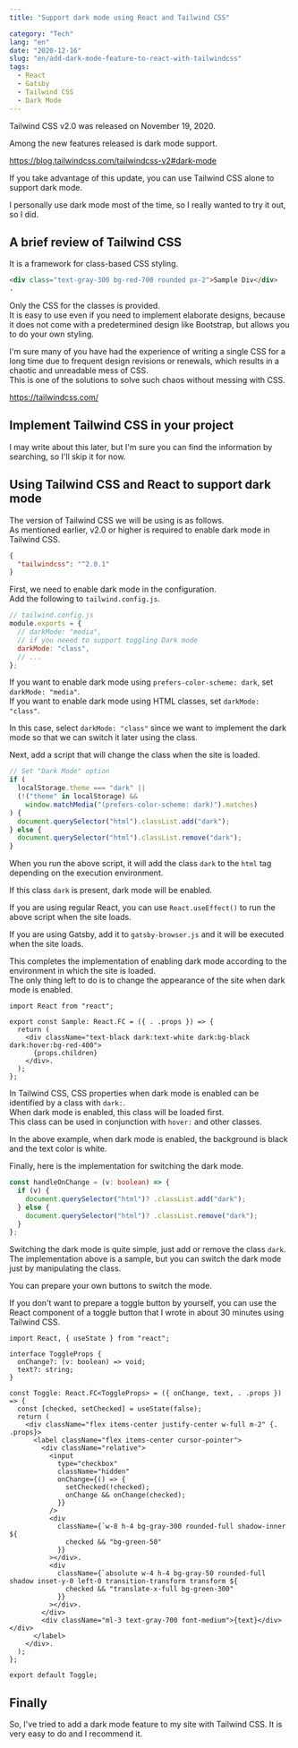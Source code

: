 ```yaml
---
title: "Support dark mode using React and Tailwind CSS"

category: "Tech"
lang: "en"
date: "2020-12-16"
slug: "en/add-dark-mode-feature-to-react-with-tailwindcss"
tags:
  - React
  - Gatsby
  - Tailwind CSS
  - Dark Mode
---
```


Tailwind CSS v2.0 was released on November 19, 2020.

Among the new features released is dark mode support.

https://blog.tailwindcss.com/tailwindcss-v2#dark-mode

If you take advantage of this update, you can use Tailwind CSS alone to support dark mode.

I personally use dark mode most of the time, so I really wanted to try it out, so I did.

## A brief review of Tailwind CSS

It is a framework for class-based CSS styling.

```html
<div class="text-gray-300 bg-red-700 rounded px-2">Sample Div</div>
.
```

Only the CSS for the classes is provided.  
It is easy to use even if you need to implement elaborate designs, because it does not come with a predetermined design like Bootstrap, but allows you to do your own styling.

I'm sure many of you have had the experience of writing a single CSS for a long time due to frequent design revisions or renewals, which results in a chaotic and unreadable mess of CSS.  
This is one of the solutions to solve such chaos without messing with CSS.

https://tailwindcss.com/

## Implement Tailwind CSS in your project

I may write about this later, but I'm sure you can find the information by searching, so I'll skip it for now.

## Using Tailwind CSS and React to support dark mode

The version of Tailwind CSS we will be using is as follows.  
As mentioned earlier, v2.0 or higher is required to enable dark mode in Tailwind CSS.

```json
{
  "tailwindcss": "^2.0.1"
}
```

First, we need to enable dark mode in the configuration.  
Add the following to `tailwind.config.js`.

```js
// tailwind.config.js
module.exports = {
  // darkMode: "media",
  // if you neeed to support toggling Dark mode
  darkMode: "class",
  // ...
};
```

If you want to enable dark mode using `prefers-color-scheme: dark`, set `darkMode: "media"`.  
If you want to enable dark mode using HTML classes, set `darkMode: "class"`.

In this case, select `darkMode: "class"` since we want to implement the dark mode so that we can switch it later using the class.

Next, add a script that will change the class when the site is loaded.

```js
// Set "Dark Mode" option
if (
  localStorage.theme === "dark" ||
  (!("theme" in localStorage) &&
    window.matchMedia("(prefers-color-scheme: dark)").matches)
) {
  document.querySelector("html").classList.add("dark");
} else {
  document.querySelector("html").classList.remove("dark");
}
```

When you run the above script, it will add the class `dark` to the `html` tag depending on the execution environment.

If this class `dark` is present, dark mode will be enabled.

If you are using regular React, you can use `React.useEffect()` to run the above script when the site loads.

If you are using Gatsby, add it to `gatsby-browser.js` and it will be executed when the site loads.

This completes the implementation of enabling dark mode according to the environment in which the site is loaded.  
The only thing left to do is to change the appearance of the site when dark mode is enabled.

```tsx
import React from "react";

export const Sample: React.FC = ({ . .props }) => {
  return (
    <div className="text-black dark:text-white dark:bg-black dark:hover:bg-red-400">
      {props.children}
    </div>.
  );
};
```

In Tailwind CSS, CSS properties when dark mode is enabled can be identified by a class with `dark:`.  
When dark mode is enabled, this class will be loaded first.  
This class can be used in conjunction with `hover:` and other classes.

In the above example, when dark mode is enabled, the background is black and the text color is white.

Finally, here is the implementation for switching the dark mode.

```ts
const handleOnChange = (v: boolean) => {
  if (v) {
    document.querySelector("html")? .classList.add("dark");
  } else {
    document.querySelector("html")? .classList.remove("dark");
  }
};
```

Switching the dark mode is quite simple, just add or remove the class `dark`.  
The implementation above is a sample, but you can switch the dark mode just by manipulating the class.

You can prepare your own buttons to switch the mode.

If you don't want to prepare a toggle button by yourself, you can use the React component of a toggle button that I wrote in about 30 minutes using Tailwind CSS.

```tsx
import React, { useState } from "react";

interface ToggleProps {
  onChange?: (v: boolean) => void;
  text?: string;
}

const Toggle: React.FC<ToggleProps> = ({ onChange, text, . .props }) => {
  const [checked, setChecked] = useState(false);
  return (
    <div className="flex items-center justify-center w-full m-2" {. .props}>
      <label className="flex items-center cursor-pointer">
        <div className="relative">
          <input
            type="checkbox"
            className="hidden"
            onChange={() => {
              setChecked(!checked);
              onChange && onChange(checked);
            }}
          />
          <div
            className={`w-8 h-4 bg-gray-300 rounded-full shadow-inner ${
              checked && "bg-green-50"
            }}
          ></div>.
          <div
            className={`absolute w-4 h-4 bg-gray-50 rounded-full shadow inset-y-0 left-0 transition-transform transform ${
              checked && "translate-x-full bg-green-300"
            }}
          ></div>.
        </div>
        <div className="ml-3 text-gray-700 font-medium">{text}</div> </div>
      </label>
    </div>.
  );
};

export default Toggle;
```

## Finally

So, I've tried to add a dark mode feature to my site with Tailwind CSS.
It is very easy to do and I recommend it.
